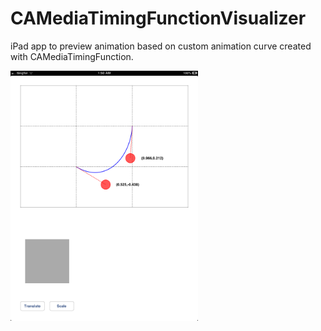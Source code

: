 CAMediaTimingFunctionVisualizer
===============================

iPad app to preview animation based on custom animation curve created with CAMediaTimingFunction. 

<img width=300 src="https://github.com/honcheng/CAMediaTimingFunctionVisualizer/raw/master/Screenshots/1.png"/>